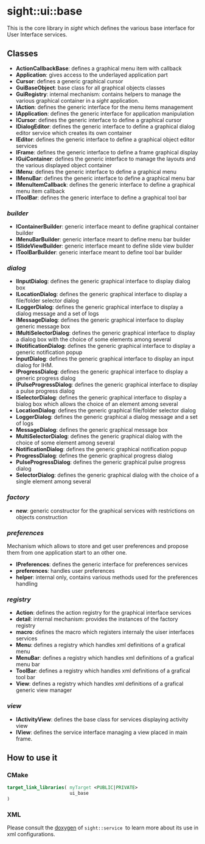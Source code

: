 # sight::ui::base

This is the core library in _sight_ which defines the various base interface for User Interface services.

## Classes

- **ActionCallbackBase**: defines a graphical menu item with callback
- **Application**: gives access to the underlayed application part
- **Cursor**: defines a generic graphical cursor
- **GuiBaseObject**: base class for all graphical objects classes
- **GuiRegistry**: internal mechanism: contains helpers to manage the various graphical container in a  _sight_ application.
- **IAction**: defines the generic interface for the menu items management
- **IApplication**: defines the generic interface for application manipulation
- **ICursor**: defines the generic interface to define a graphical cursor
- **IDialogEditor**: defines the generic interface to define a graphical dialog editor service which creates its own container
- **IEditor**: defines the generic interface to define a graphical object editor services 
- **IFrame**: defines the generic interface to define a frame graphical display
- **IGuiContainer**: defines the generic interface to manage the layouts and the various displayed object container
- **IMenu**: defines the generic interface to define a graphical menu
- **IMenuBar**: defines the generic interface to define a graphical menu bar
- **IMenuItemCallback**: defines the generic interface to define a graphical menu item callback
- **IToolBar**: defines the generic interface to define a graphical tool bar

### _builder_

- **IContainerBuilder**: generic interface meant to define graphical container builder
- **IMenuBarBuilder**: generic interface meant to define menu bar builder
- **ISlideViewBuilder**: generic interface meant to define slide view builder
- **IToolBarBuilder**: generic interface meant to define tool bar builder

### _dialog_

- **IInputDialog**: defines the generic graphical interface to display dialog box 
- **ILocationDialog**: defines the generic graphical interface to display a file/folder selector dialog
- **ILoggerDialog**: defines the generic graphical interface to display a dialog message and a set of logs 
- **IMessageDialog**: defines the generic graphical interface to display generic message box
- **IMultiSelectorDialog**: defines the generic graphical interface to display a dialog box with the choice of some elements among several
- **INotificationDialog**: defines the generic graphical interface to display a generic notification popup 
- **InputDialog**: defines the generic graphical interface to display an input dialog for IHM.
- **IProgressDialog**: defines the generic graphical interface to display a generic progress dialog
- **IPulseProgressDialog**: defines the generic graphical interface to display a pulse progress dialog
- **ISelectorDialog**: defines the generic graphical interface to display a bialog box which allows the choice of an element among several
- **LocationDialog**: defines the generic graphical file/folder selector dialog 
- **LoggerDialog**: defines the generic graphical a dialog message and a set of logs
- **MessageDialog**: defines the generic graphical message box
- **MultiSelectorDialog**: defines the generic graphical dialog with the choice of some element among several
- **NotificationDialog**: defines the generic graphical notification popup
- **ProgressDialog**: defines the generic graphical progress dialog
- **PulseProgressDialog**: defines the generic graphical pulse progress dialog
- **SelectorDialog**: defines the generic graphical dialog with the choice of a single element among several 

### _factory_

- **new**: generic constructor for the graphical services with restrictions on objects construction

### _preferences_

Mechanism which allows to store and get user preferences and propose them from one application start to an other one. 

- **IPreferences**:  defines the generic interface for preferences services
- **preferences**: handles user preferences
- **helper**: internal only, contains various methods used for the preferences handling

### _registry_

- **Action**:  defines the action registry for the graphical interface services
- **detail**: internal mechanism: provides the instances of the factory registry
- **macro**: defines the macro which registers internaly the uiser interfaces services
- **Menu**: defines a registry which handles xml definitions of a grafical menu 
- **MenuBar**: defines a registry which handles xml definitions of a grafical menu bar
- **ToolBar**: defines a registry which handles xml definitions of a grafical tool bar 
- **View**: defines a registry which handles xml definitions of a grafical generic view manager 


### _view_

- **IActivityView**: defines the base class for services displaying activity view
- **IView**: defines the service interface managing a view placed in main frame.

## How to use it

### CMake

```cmake
target_link_libraries( myTarget <PUBLIC|PRIVATE> 
                       ui_base
)
```

### XML

Please consult the [doxygen](https://sight.pages.ircad.fr/sight) of `sight::service `to learn more about its use in xml configurations.
